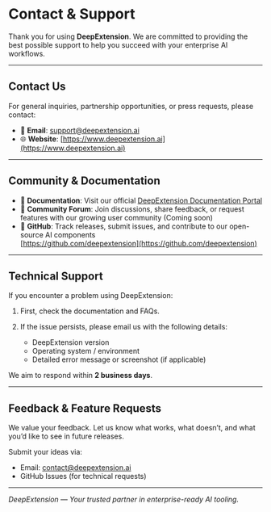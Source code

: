 # Contact & Support

Thank you for using **DeepExtension**. We are committed to providing the best possible support to help you succeed with your enterprise AI workflows.

---

## Contact Us

For general inquiries, partnership opportunities, or press requests, please contact:

- 📧 **Email**: support@deepextension.ai
- 🌐 **Website**: [https://www.deepextension.ai](https://www.deepextension.ai)

---

## Community & Documentation

- 📘 **Documentation**: Visit our official [DeepExtension Documentation Portal](https://docs.deepextension.ai)
- 💬 **Community Forum**: Join discussions, share feedback, or request features with our growing user community (Coming soon)
- 🐙 **GitHub**: Track releases, submit issues, and contribute to our open-source AI components  
  [https://github.com/deepextension](https://github.com/deepextension)

---

## Technical Support

If you encounter a problem using DeepExtension:

1. First, check the documentation and FAQs.
2. If the issue persists, please email us with the following details:

   - DeepExtension version
   - Operating system / environment
   - Detailed error message or screenshot (if applicable)

We aim to respond within **2 business days**.

---

## Feedback & Feature Requests

We value your feedback. Let us know what works, what doesn’t, and what you’d like to see in future releases.

Submit your ideas via:

- Email: contact@deepextension.ai
- GitHub Issues (for technical requests)

---

*DeepExtension — Your trusted partner in enterprise-ready AI tooling.*


